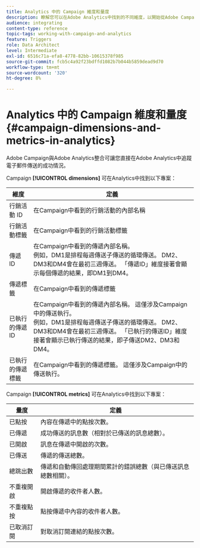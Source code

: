```yaml
---
title: Analytics 中的 Campaign 維度和量度
description: 瞭解您可以在Adobe Analytics中找到的不同維度，以開始從Adobe Campaign追蹤您的電子郵件傳送。
audience: integrating
content-type: reference
topic-tags: working-with-campaign-and-analytics
feature: Triggers
role: Data Architect
level: Intermediate
exl-id: 6516c71a-efa8-4778-82bb-10615378f985
source-git-commit: fcb5c4a92f23bdffd1082b7b044b5859dead9d70
workflow-type: tm+mt
source-wordcount: '320'
ht-degree: 8%

---
```


# Analytics 中的 Campaign 維度和量度{#campaign-dimensions-and-metrics-in-analytics}

Adobe Campaign與Adobe Analytics整合可讓您直接在Adobe Analytics中追蹤電子郵件傳送的成功情況。

Campaign **[!UICONTROL dimensions]** 可在Analytics中找到以下專案：

<table> 
 <thead> 
  <tr> 
   <th> 維度<br /> </th> 
   <th> 定義<br /> </th> 
  </tr> 
 </thead> 
 <tbody> 
  <tr> 
   <td> 行銷活動 ID<br /> </td> 
   <td> 在Campaign中看到的行銷活動的內部名稱<br /> </td> 
  </tr> 
  <tr> 
   <td> 行銷活動標籤<br /> </td> 
   <td> 在Campaign中看到的行銷活動標籤<br /> </td> 
  </tr> 
  <tr> 
   <td> 傳遞 ID<br /> </td> 
   <td> 在Campaign中看到的傳遞內部名稱。<br /> 例如，DM1是排程每週傳送子傳送的循環傳送。 DM2、DM3和DM4會在最初三週傳送。 「傳遞ID」維度接著會顯示每個傳遞的結果，即DM1到DM4。 <br /> </td> 
  </tr> 
  <tr> 
   <td> 傳遞標籤<br /> </td> 
   <td> 在Campaign中看到的傳遞標籤<br /> </td> 
  </tr> 
  <tr> 
   <td> 已執行的傳遞ID<br /> </td> 
   <td> 在Campaign中看到的傳遞內部名稱。 這僅涉及Campaign中的傳送執行。<br /> 例如，DM1是排程每週傳送子傳送的循環傳送。 DM2、DM3和DM4會在最初三週傳送。 「已執行的傳送ID」維度接著會顯示已執行傳送的結果，即子傳送DM2、DM3和DM4。 <br /> </td> 
  </tr> 
  <tr> 
   <td> 已執行的傳遞標籤<br /> </td> 
   <td> 在Campaign中看到的傳遞標籤。 這僅涉及Campaign中的傳送執行。<br /> </td> 
  </tr> 
 </tbody> 
</table>

Campaign **[!UICONTROL metrics]** 可在Analytics中找到以下專案：

<table> 
 <thead> 
  <tr> 
   <th> 量度<br /> </th> 
   <th> 定義<br /> </th> 
  </tr> 
 </thead> 
 <tbody> 
  <tr> 
   <td> 已點按<br /> </td> 
   <td> 內容在傳遞中的點按次數。<br /> </td> 
  </tr> 
  <tr> 
   <td> 已傳遞<br /> </td> 
   <td> 成功傳送的訊息數（相對於已傳送的訊息總數）。<br /> </td> 
  </tr> 
  <tr> 
   <td> 已開啟<br /> </td> 
   <td> 訊息在傳遞中開啟的次數。<br /> </td> 
  </tr> 
  <tr> 
   <td> 已傳送<br /> </td> 
   <td> 傳遞的傳送總數。<br /> </td> 
  </tr> 
  <tr> 
   <td> 總跳出數<br /> </td> 
   <td> 傳遞和自動傳回處理期間累計的錯誤總數（與已傳送訊息總數相關）。<br /> </td> 
  </tr> 
  <tr> 
   <td> 不重複開啟<br /> </td> 
   <td> 開啟傳遞的收件者人數。<br /> </td> 
  </tr> 
  <tr> 
   <td> 不重複點按<br /> </td> 
   <td> 點按傳遞中內容的收件者人數。<br /> </td> 
  </tr> 
  <tr> 
   <td> 已取消訂閱<br /> </td> 
   <td> 對取消訂閱連結的點按次數。<br /> </td> 
  </tr> 
 </tbody> 
</table>
